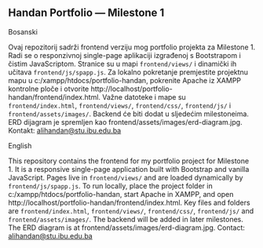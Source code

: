 ## Handan Portfolio — Milestone 1

Bosanski

Ovaj repozitorij sadrži frontend verziju mog portfolio projekta za Milestone 1. Radi se o responzivnoj single-page aplikaciji izgrađenoj s Bootstrapom i čistim JavaScriptom. Stranice su u mapi `frontend/views/` i dinamički ih učitava `frontend/js/spapp.js`. Za lokalno pokretanje premjestite projektnu mapu u c:/xampp/htdocs/portfolio-handan, pokrenite Apache iz XAMPP kontrolne ploče i otvorite http://localhost/portfolio-handan/frontend/index.html. Važne datoteke i mape su `frontend/index.html`, `frontend/views/`, `frontend/css/`, `frontend/js/` i `frontend/assets/images/`. Backend će biti dodat u sljedećim milestoneima. ERD dijagram je spremljen kao frontend/assets/images/erd-diagram.jpg. Kontakt: alihandan@stu.ibu.edu.ba

English

This repository contains the frontend for my portfolio project for Milestone 1. It is a responsive single-page application built with Bootstrap and vanilla JavaScript. Pages live in `frontend/views/` and are loaded dynamically by `frontend/js/spapp.js`. To run locally, place the project folder in c:/xampp/htdocs/portfolio-handan, start Apache in XAMPP, and open http://localhost/portfolio-handan/frontend/index.html. Key files and folders are `frontend/index.html`, `frontend/views/`, `frontend/css/`, `frontend/js/` and `frontend/assets/images/`. The backend will be added in later milestones. The ERD diagram is at frontend/assets/images/erd-diagram.jpg. Contact: alihandan@stu.ibu.edu.ba
